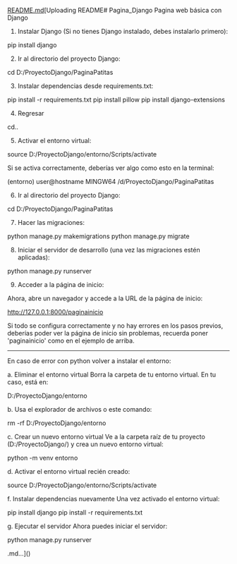 [README.md](https://github.com/user-attachments/files/18548872/README.md)[Uploading README# Pagina_Django
Pagina web básica con Django

1. Instalar Django (Si no tienes Django instalado, debes instalarlo primero):

pip install django

2. Ir al directorio del proyecto Django:

cd D:/ProyectoDjango/PaginaPatitas

3. Instalar dependencias desde requirements.txt:

pip install -r requirements.txt
pip install pillow
pip install django-extensions

4. Regresar

cd..

5. Activar el entorno virtual:

source D:/ProyectoDjango/entorno/Scripts/activate

Si se activa correctamente, deberías ver algo como esto en la terminal:

(entorno) user@hostname MINGW64 /d/ProyectoDjango/PaginaPatitas

6. Ir al directorio del proyecto Django:

cd D:/ProyectoDjango/PaginaPatitas

7. Hacer las migraciones:

python manage.py makemigrations
python manage.py migrate

8. Iniciar el servidor de desarrollo (una vez las migraciones estén aplicadas):

python manage.py runserver

9. Acceder a la página de inicio:
   
Ahora, abre un navegador y accede a la URL de la página de inicio:

http://127.0.0.1:8000/paginainicio

Si todo se configura correctamente y no hay errores en los pasos previos, deberías poder ver la página de inicio sin problemas, recuerda poner 'paginainicio' como en el ejemplo de arriba.

---------------------
En caso de error con python volver a instalar el entorno:

a. Eliminar el entorno virtual
Borra la carpeta de tu entorno virtual. En tu caso, está en:

D:/ProyectoDjango/entorno

b. Usa el explorador de archivos o este comando:

rm -rf D:/ProyectoDjango/entorno

c. Crear un nuevo entorno virtual
Ve a la carpeta raíz de tu proyecto (D:/ProyectoDjango/) y crea un nuevo entorno virtual:

python -m venv entorno

d. Activar el entorno virtual recién creado:

source D:/ProyectoDjango/entorno/Scripts/activate

f. Instalar dependencias nuevamente Una vez activado el entorno virtual:

pip install django
pip install -r requirements.txt

g. Ejecutar el servidor Ahora puedes iniciar el servidor:

python manage.py runserver



.md…]()
